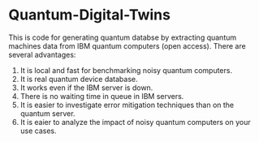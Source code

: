 # Quantum-Digital-Twins

This is code for generating quantum databse by extracting quantum machines data from IBM quantum computers (open access). There are several advantages:
1. It is local and fast for benchmarking noisy quantum computers.
2. It is real quantum device database.
3. It works even if the IBM server is down.
4. There is no waiting time in queue in IBM servers.
5. It is easier to investigate error mitigation techniques than on the quantum server.
6. It is eaier to analyze the impact of noisy quantum computers on your use cases.
   

